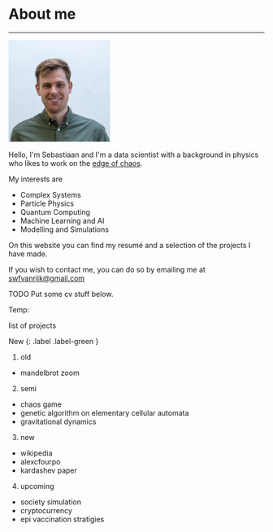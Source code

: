 # About me
---

<img src="sebastiaan1.jpg" alt="picture" width="200px"/>

Hello, I'm Sebastiaan and I'm a data scientist with a background in physics who likes to work on the [edge of chaos](https://en.wikipedia.org/wiki/Edge_of_chaos).

My interests are 
- Complex Systems
- Particle Physics
- Quantum Computing
- Machine Learning and AI
- Modelling and Simulations

On this website you can find my resumé and a selection of the projects I have made.

If you wish to contact me, you can do so by emailing me at <swfvanrijk@gmail.com>

TODO Put some cv stuff below.

Temp:

list of projects

New
{: .label .label-green }

1. old
- mandelbrot zoom


2. semi
- chaos game
- genetic algorithm on elementary cellular automata
- gravitational dynamics


3. new
- wikipedia
- alexcfourpo
- kardashev paper


4. upcoming
- society simulation
- cryptocurrency
- epi vaccination stratigies
